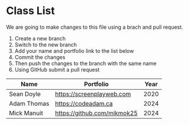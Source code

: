 # Class List

We are going to make changes to this file using a brach and pull request.

1. Create a new branch
2. Switch to the new branch
3. Add your name and portfolio link to the list below
4. Commit the changes
5. Then push the changes to the branch with the same name
6. Using GitHub submit a pull request

| Name        | Portfolio                   | Year |
| ----------- | --------------------------- | ---- |
| Sean Doyle  | https://screenplayweb.com   | 2020 |
| Adam Thomas | https://codeadam.ca         | 2024 |
| Mick Manuit | https://github.com/mikmok25 | 2024 |
